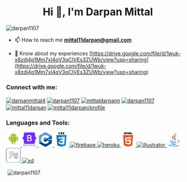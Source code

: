 <h1 align="center">Hi 👋, I'm Darpan Mittal</h1>
<p align="left"> <img src="https://komarev.com/ghpvc/?username=darpan1107&label=Profile%20views&color=0e75b6&style=flat" alt="darpan1107" /> </p>

- 📫 How to reach me **mittal11darpan@gmail.com**

- 📄 Know about my experiences [https://drive.google.com/file/d/1wuk-x8zdj4p1Mm7xl4qV3qCIVEs3ZUWb/view?usp=sharing](https://drive.google.com/file/d/1wuk-x8zdj4p1Mm7xl4qV3qCIVEs3ZUWb/view?usp=sharing)

<h3 align="left">Connect with me:</h3>
<p align="left">
<a href="https://twitter.com/darpanmittal4" target="blank"><img align="center" src="https://cdn.jsdelivr.net/npm/simple-icons@3.0.1/icons/twitter.svg" alt="darpanmittal4" height="30" width="40" /></a>
<a href="https://linkedin.com/in/darpan1107" target="blank"><img align="center" src="https://cdn.jsdelivr.net/npm/simple-icons@3.0.1/icons/linkedin.svg" alt="darpan1107" height="30" width="40" /></a>
<a href="https://instagram.com/mittaldarpann" target="blank"><img align="center" src="https://cdn.jsdelivr.net/npm/simple-icons@3.0.1/icons/instagram.svg" alt="mittaldarpann" height="30" width="40" /></a>
<a href="https://www.codechef.com/users/darpan1107" target="blank"><img align="center" src="https://cdn.jsdelivr.net/npm/simple-icons@3.1.0/icons/codechef.svg" alt="darpan1107" height="30" width="40" /></a>
<a href="https://codeforces.com/profile/mittal11darpan" target="blank"><img align="center" src="https://cdn.jsdelivr.net/npm/simple-icons@3.0.1/icons/codeforces.svg" alt="mittal11darpan" height="30" width="40" /></a>
<a href="https://auth.geeksforgeeks.org/user/mittal11darpan/profile" target="blank"><img align="center" src="https://cdn.jsdelivr.net/npm/simple-icons@3.0.1/icons/geeksforgeeks.svg" alt="mittal11darpan/profile" height="30" width="40" /></a>
</p>

<h3 align="left">Languages and Tools:</h3>
<p align="left"> <a href="https://developer.android.com" target="_blank"> <img src="https://raw.githubusercontent.com/devicons/devicon/master/icons/android/android-original-wordmark.svg" alt="android" width="40" height="40"/> </a> <a href="https://getbootstrap.com" target="_blank"> <img src="https://raw.githubusercontent.com/devicons/devicon/master/icons/bootstrap/bootstrap-plain-wordmark.svg" alt="bootstrap" width="40" height="40"/> </a> <a href="https://www.w3schools.com/cpp/" target="_blank"> <img src="https://raw.githubusercontent.com/devicons/devicon/master/icons/cplusplus/cplusplus-original.svg" alt="cplusplus" width="40" height="40"/> </a> <a href="https://www.w3schools.com/css/" target="_blank"> <img src="https://raw.githubusercontent.com/devicons/devicon/master/icons/css3/css3-original-wordmark.svg" alt="css3" width="40" height="40"/> </a> <a href="https://firebase.google.com/" target="_blank"> <img src="https://www.vectorlogo.zone/logos/firebase/firebase-icon.svg" alt="firebase" width="40" height="40"/> </a> <a href="https://heroku.com" target="_blank"> <img src="https://www.vectorlogo.zone/logos/heroku/heroku-icon.svg" alt="heroku" width="40" height="40"/> </a> <a href="https://www.w3.org/html/" target="_blank"> <img src="https://raw.githubusercontent.com/devicons/devicon/master/icons/html5/html5-original-wordmark.svg" alt="html5" width="40" height="40"/> </a> <a href="https://www.adobe.com/in/products/illustrator.html" target="_blank"> <img src="https://www.vectorlogo.zone/logos/adobe_illustrator/adobe_illustrator-icon.svg" alt="illustrator" width="40" height="40"/> </a> <a href="https://www.java.com" target="_blank"> <img src="https://raw.githubusercontent.com/devicons/devicon/master/icons/java/java-original.svg" alt="java" width="40" height="40"/> </a> <a href="https://www.photoshop.com/en" target="_blank"> <img src="https://raw.githubusercontent.com/devicons/devicon/master/icons/photoshop/photoshop-line.svg" alt="photoshop" width="40" height="40"/> </a> <a href="https://www.adobe.com/products/xd.html" target="_blank"> <img src="https://cdn.worldvectorlogo.com/logos/adobe-xd.svg" alt="xd" width="40" height="40"/> </a> </p>

<p>&nbsp;<img align="center" src="https://github-readme-stats.vercel.app/api?username=darpan1107&show_icons=true&locale=en" alt="darpan1107" /></p>
